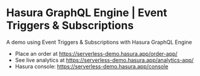 # Hasura GraphQL Engine | Event Triggers & Subscriptions

A demo using Event Triggers & Subscriptions with Hasura GraphQL Engine

- Place an order at https://serverless-demo.hasura.app/order-app/
- See live analytics at https://serverless-demo.hasura.app/analytics-app/
- Hasura console: https://serverless-demo.hasura.app/console

